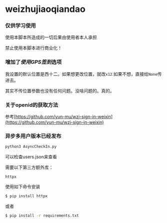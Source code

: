 # weizhujiaoqiandao

### 仅供学习使用

使用本脚本所造成的一切后果由使用者本人承担

禁止使用本脚本进行商业化！

### 增加了*使用GPS签到*选项
我设置的默认位置是西十二。如果想更改位置，就改`x12`.如果不想，直接给`None`传进去。

其实不传位置参数也没有任何问题。没啥问题的。真的。

### 关于openid的获取方法

参考[https://github.com/yun-mu/wzj-sign-in-weixin](https://github.com/yun-mu/wzj-sign-in-weixin)

### 异步多用户版本已经发布

```bash
python3 AsyncCheckIn.py
```

可以检查users.json来查看

需要以下第三方额外库：

`httpx`

使用如下命令安装

```bash
$ pip install httpx
```

或者

```bash
$ pip install -r requirements.txt
```
